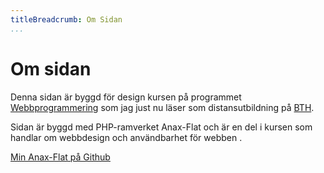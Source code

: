 ```yaml
---
titleBreadcrumb: Om Sidan
...
```

Om sidan
==============================================

Denna sidan är byggd för design kursen på programmet [Webbprogrammering](https://www.bth.se/distansutbildningar/webbprogrammering) som jag just nu läser som distansutbildning på [BTH](https://www.bth.se/).

Sidan är byggd med PHP-ramverket Anax-Flat och är en del i kursen som handlar om webbdesign och användbarhet för webben .

[Min Anax-Flat på Github](https://github.com/ptorn/anax-flat)
